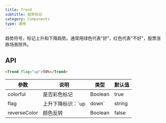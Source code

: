 ```yaml
---
title: Trend
subtitle: 趋势标记
category: Components
type: 通用
---
```


趋势符号，标记上升和下降趋势。通常用绿色代表“好”，红色代表“不好”，股票涨跌场景除外。

## API

```html
<Trend flag="up">50%</Trend>
```

| 参数      | 说明                                      | 类型         | 默认值 |
|----------|------------------------------------------|-------------|-------|
| colorful | 是否彩色标记 | Boolean | true |
| flag | 上升下降标识：`up|down` | string | - |
| reverseColor | 颜色反转 | Boolean | false |
